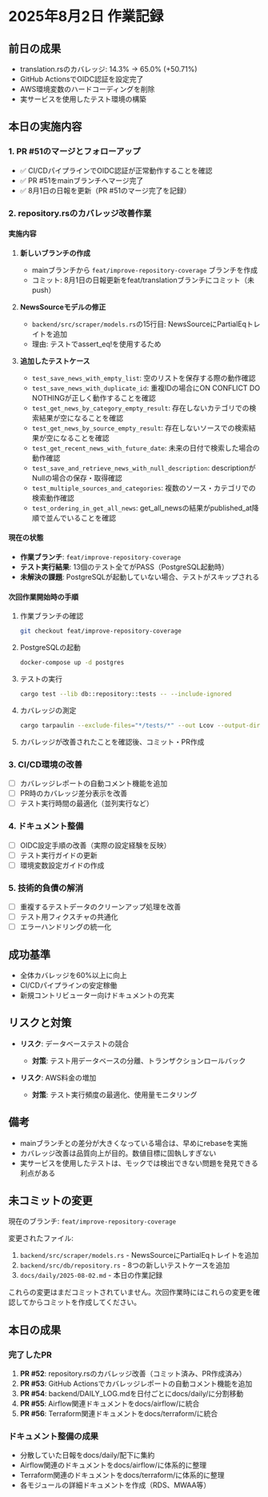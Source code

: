 # 2025年8月2日 作業記録

## 前日の成果
- translation.rsのカバレッジ: 14.3% → 65.0% (+50.71%)
- GitHub ActionsでOIDC認証を設定完了
- AWS環境変数のハードコーディングを削除
- 実サービスを使用したテスト環境の構築

## 本日の実施内容

### 1. PR #51のマージとフォローアップ
- ✅ CI/CDパイプラインでOIDC認証が正常動作することを確認
- ✅ PR #51をmainブランチへマージ完了
- ✅ 8月1日の日報を更新（PR #51のマージ完了を記録）

### 2. repository.rsのカバレッジ改善作業

#### 実施内容
1. **新しいブランチの作成**
   - mainブランチから `feat/improve-repository-coverage` ブランチを作成
   - コミット: 8月1日の日報更新をfeat/translationブランチにコミット（未push）

2. **NewsSourceモデルの修正**
   - `backend/src/scraper/models.rs`の15行目: NewsSourceにPartialEqトレイトを追加
   - 理由: テストでassert_eq!を使用するため

3. **追加したテストケース**
   - `test_save_news_with_empty_list`: 空のリストを保存する際の動作確認
   - `test_save_news_with_duplicate_id`: 重複IDの場合にON CONFLICT DO NOTHINGが正しく動作することを確認
   - `test_get_news_by_category_empty_result`: 存在しないカテゴリでの検索結果が空になることを確認
   - `test_get_news_by_source_empty_result`: 存在しないソースでの検索結果が空になることを確認
   - `test_get_recent_news_with_future_date`: 未来の日付で検索した場合の動作確認
   - `test_save_and_retrieve_news_with_null_description`: descriptionがNullの場合の保存・取得確認
   - `test_multiple_sources_and_categories`: 複数のソース・カテゴリでの検索動作確認
   - `test_ordering_in_get_all_news`: get_all_newsの結果がpublished_at降順で並んでいることを確認

#### 現在の状態
- **作業ブランチ**: `feat/improve-repository-coverage`
- **テスト実行結果**: 13個のテスト全てがPASS（PostgreSQL起動時）
- **未解決の課題**: PostgreSQLが起動していない場合、テストがスキップされる

#### 次回作業開始時の手順
1. 作業ブランチの確認
   ```bash
   git checkout feat/improve-repository-coverage
   ```

2. PostgreSQLの起動
   ```bash
   docker-compose up -d postgres
   ```

3. テストの実行
   ```bash
   cargo test --lib db::repository::tests -- --include-ignored
   ```

4. カバレッジの測定
   ```bash
   cargo tarpaulin --exclude-files="*/tests/*" --out Lcov --output-dir target/coverage -- --include-ignored
   ```

5. カバレッジが改善されたことを確認後、コミット・PR作成

### 3. CI/CD環境の改善
- [ ] カバレッジレポートの自動コメント機能を追加
- [ ] PR時のカバレッジ差分表示を改善
- [ ] テスト実行時間の最適化（並列実行など）

### 4. ドキュメント整備
- [ ] OIDC設定手順の改善（実際の設定経験を反映）
- [ ] テスト実行ガイドの更新
- [ ] 環境変数設定ガイドの作成

### 5. 技術的負債の解消
- [ ] 重複するテストデータのクリーンアップ処理を改善
- [ ] テスト用フィクスチャの共通化
- [ ] エラーハンドリングの統一化

## 成功基準
- 全体カバレッジを60%以上に向上
- CI/CDパイプラインの安定稼働
- 新規コントリビューター向けドキュメントの充実

## リスクと対策
- **リスク**: データベーステストの競合
  - **対策**: テスト用データベースの分離、トランザクションロールバック
  
- **リスク**: AWS料金の増加
  - **対策**: テスト実行頻度の最適化、使用量モニタリング

## 備考
- mainブランチとの差分が大きくなっている場合は、早めにrebaseを実施
- カバレッジ改善は品質向上が目的。数値目標に固執しすぎない
- 実サービスを使用したテストは、モックでは検出できない問題を発見できる利点がある

## 未コミットの変更
現在のブランチ: `feat/improve-repository-coverage`

変更されたファイル:
1. `backend/src/scraper/models.rs` - NewsSourceにPartialEqトレイトを追加
2. `backend/src/db/repository.rs` - 8つの新しいテストケースを追加
3. `docs/daily/2025-08-02.md` - 本日の作業記録

これらの変更はまだコミットされていません。次回作業時にはこれらの変更を確認してからコミットを作成してください。

## 本日の成果

### 完了したPR
1. **PR #52**: repository.rsのカバレッジ改善（コミット済み、PR作成済み）
2. **PR #53**: GitHub Actionsでカバレッジレポートの自動コメント機能を追加
3. **PR #54**: backend/DAILY_LOG.mdを日付ごとにdocs/daily/に分割移動
4. **PR #55**: Airflow関連ドキュメントをdocs/airflow/に統合
5. **PR #56**: Terraform関連ドキュメントをdocs/terraform/に統合

### ドキュメント整備の成果
- 分散していた日報をdocs/daily/配下に集約
- Airflow関連のドキュメントをdocs/airflow/に体系的に整理
- Terraform関連のドキュメントをdocs/terraform/に体系的に整理
- 各モジュールの詳細ドキュメントを作成（RDS、MWAA等）